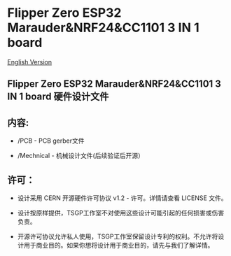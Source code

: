 # Flipper Zero ESP32 Marauder&NRF24&CC1101 3 IN 1 board
[English Version](readme.md)

##  Flipper Zero ESP32 Marauder&NRF24&CC1101 3 IN 1 board  硬件设计文件

## 内容:
* /PCB - PCB gerber文件

* /Mechnical - 机械设计文件(后续验证后开源）



## 许可：
* 设计采用 CERN 开源硬件许可协议 v1.2 - 许可。详情请查看 LICENSE 文件。

* 设计按原样提供，TSGP工作室不对使用这些设计可能引起的任何损害或伤害负责。

* 开源许可协议允许私人使用，TSGP工作室保留设计专利的权利。不允许将设计用于商业目的。如果你想将设计用于商业目的，请先与我们了解详情。
